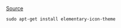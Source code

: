 [Source](https://launchpad.net/ubuntu/saucy/+source/elementary-icon-theme)  

`sudo apt-get install elementary-icon-theme`  